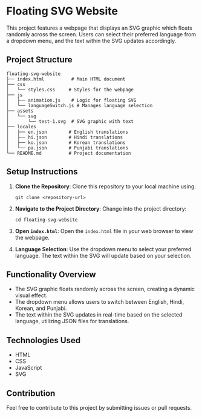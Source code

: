 # Floating SVG Website

This project features a webpage that displays an SVG graphic which floats randomly across the screen. Users can select their preferred language from a dropdown menu, and the text within the SVG updates accordingly.

## Project Structure

```
floating-svg-website
├── index.html          # Main HTML document
├── css
│   └── styles.css     # Styles for the webpage
├── js
│   ├── animation.js    # Logic for floating SVG
│   └── languageSwitch.js # Manages language selection
├── assets
│   └── svg
│       └── test-1.svg  # SVG graphic with text
├── locales
│   ├── en.json        # English translations
│   ├── hi.json        # Hindi translations
│   ├── ko.json        # Korean translations
│   └── pa.json        # Punjabi translations
└── README.md          # Project documentation
```

## Setup Instructions

1. **Clone the Repository**: 
   Clone this repository to your local machine using:
   ```
   git clone <repository-url>
   ```

2. **Navigate to the Project Directory**: 
   Change into the project directory:
   ```
   cd floating-svg-website
   ```

3. **Open `index.html`**: 
   Open the `index.html` file in your web browser to view the webpage.

4. **Language Selection**: 
   Use the dropdown menu to select your preferred language. The text within the SVG will update based on your selection.

## Functionality Overview

- The SVG graphic floats randomly across the screen, creating a dynamic visual effect.
- The dropdown menu allows users to switch between English, Hindi, Korean, and Punjabi.
- The text within the SVG updates in real-time based on the selected language, utilizing JSON files for translations.

## Technologies Used

- HTML
- CSS
- JavaScript
- SVG

## Contribution

Feel free to contribute to this project by submitting issues or pull requests.